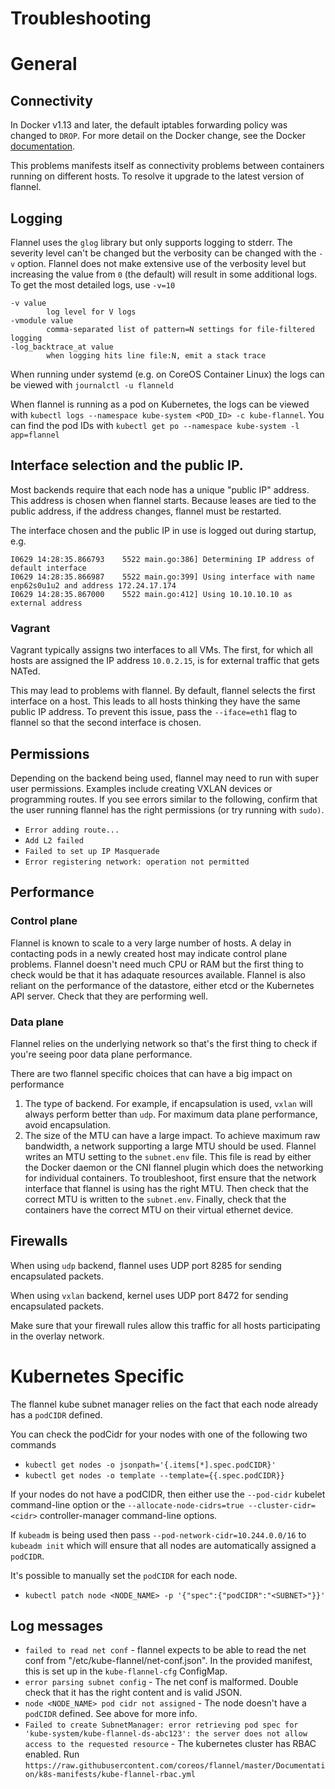 # Troubleshooting

# General

## Connectivity
In Docker v1.13 and later, the default iptables forwarding policy was changed to `DROP`. For more detail on the Docker change, see the Docker [documentation](https://docs.docker.com/engine/userguide/networking/default_network/container-communication/#container-communication-between-hosts).

This problems manifests itself as connectivity problems between containers running on different hosts. To resolve it upgrade to the latest version of flannel.


## Logging
Flannel uses the `glog` library but only supports logging to stderr. The severity level can't be changed but the verbosity can be changed with the `-v` option. Flannel does not make extensive use of the verbosity level but increasing the value from `0` (the default) will result in some additional logs. To get the most detailed logs, use `-v=10`

```
-v value
    	log level for V logs
-vmodule value
    	comma-separated list of pattern=N settings for file-filtered logging
-log_backtrace_at value
    	when logging hits line file:N, emit a stack trace
```

When running under systemd (e.g. on CoreOS Container Linux) the logs can be viewed with `journalctl -u flanneld`

When flannel is running as a pod on Kubernetes, the logs can be viewed with `kubectl logs --namespace kube-system <POD_ID> -c kube-flannel`. You can find the pod IDs with `kubectl get po --namespace kube-system -l app=flannel`

## Interface selection and the public IP.
Most backends require that each node has a unique "public IP" address. This address is chosen when flannel starts. Because leases are tied to the public address, if the address changes, flannel must be restarted.

The interface chosen and the public IP in use is logged out during startup, e.g.
```
I0629 14:28:35.866793    5522 main.go:386] Determining IP address of default interface
I0629 14:28:35.866987    5522 main.go:399] Using interface with name enp62s0u1u2 and address 172.24.17.174
I0629 14:28:35.867000    5522 main.go:412] Using 10.10.10.10 as external address
```

### Vagrant
Vagrant typically assigns two interfaces to all VMs. The first, for which all hosts are assigned the IP address `10.0.2.15`, is for external traffic that gets NATed.

This may lead to problems with flannel. By default, flannel selects the first interface on a host. This leads to all hosts thinking they have the same public IP address. To prevent this issue, pass the `--iface=eth1` flag to flannel so that the second interface is chosen.

## Permissions
Depending on the backend being used, flannel may need to run with super user permissions. Examples include creating VXLAN devices or programming routes.  If you see errors similar to the following, confirm that the user running flannel has the right permissions (or try running with `sudo)`.
 * `Error adding route...`
 * `Add L2 failed`
 * `Failed to set up IP Masquerade`
 * `Error registering network: operation not permitted`

## Performance

### Control plane
Flannel is known to scale to a very large number of hosts. A delay in contacting pods in a newly created host may indicate control plane problems. Flannel doesn't need much CPU or RAM but the first thing to check would be that it has adaquate resources available. Flannel is also reliant on the performance of the datastore, either etcd or the Kubernetes API server. Check that they are performing well.

### Data plane
Flannel relies on the underlying network so that's the first thing to check if you're seeing poor data plane performance.

There are two flannel specific choices that can have a big impact on performance
1) The type of backend. For example, if encapsulation is used, `vxlan` will always perform better than `udp`. For maximum data plane performance, avoid encapsulation.
2) The size of the MTU can have a large impact. To achieve maximum raw bandwidth, a network supporting a large MTU should be used. Flannel writes an MTU setting to the `subnet.env` file. This file is read by either the Docker daemon or the CNI flannel plugin which does the networking for individual containers. To troubleshoot, first ensure that the network interface that flannel is using has the right MTU. Then check that the correct MTU is written to the `subnet.env`. Finally, check that the containers have the correct MTU on their virtual ethernet device.


## Firewalls
When using `udp` backend, flannel uses UDP port 8285 for sending encapsulated packets.

When using `vxlan` backend, kernel uses UDP port 8472 for sending encapsulated packets.

Make sure that your firewall rules allow this traffic for all hosts participating in the overlay network.

# Kubernetes Specific
The flannel kube subnet manager relies on the fact that each node already has a `podCIDR` defined.

You can check the podCidr for your nodes with one of the following two commands
* `kubectl get nodes -o jsonpath='{.items[*].spec.podCIDR}'`
* `kubectl get nodes -o template --template={{.spec.podCIDR}}`

If your nodes do not have a podCIDR, then either use the `--pod-cidr` kubelet command-line option or the `--allocate-node-cidrs=true --cluster-cidr=<cidr>` controller-manager command-line options.

If `kubeadm` is being used then pass `--pod-network-cidr=10.244.0.0/16` to `kubeadm init` which will ensure that all nodes are automatically assigned a `podCIDR`.

It's possible to manually set the `podCIDR` for each node.
* `kubectl patch node <NODE_NAME> -p '{"spec":{"podCIDR":"<SUBNET>"}}'`

## Log messages

* `failed to read net conf` - flannel expects to be able to read the net conf from "/etc/kube-flannel/net-conf.json". In the provided manifest, this is set up in the `kube-flannel-cfg` ConfigMap.
* `error parsing subnet config` - The net conf is malformed. Double check that it has the right content and is valid JSON.
* `node <NODE_NAME> pod cidr not assigned` - The node doesn't have a `podCIDR` defined. See above for more info.
* `Failed to create SubnetManager: error retrieving pod spec for 'kube-system/kube-flannel-ds-abc123': the server does not allow access to the requested resource` - The kubernetes cluster has RBAC enabled. Run `https://raw.githubusercontent.com/coreos/flannel/master/Documentation/k8s-manifests/kube-flannel-rbac.yml`
